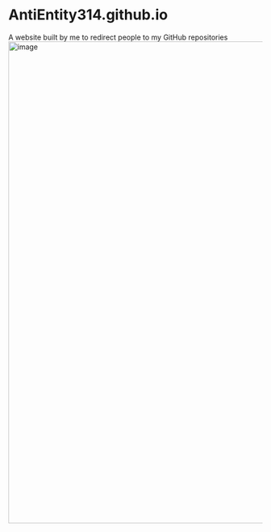 # AntiEntity314.github.io

A website built by me to redirect people to my GitHub repositories
<img width="1863" height="955" alt="image" src="https://github.com/user-attachments/assets/5aa941e2-d677-4800-99a3-6eea76c8698b" />

